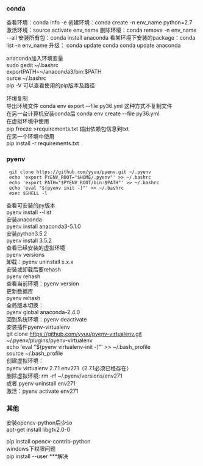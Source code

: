 ### conda
 查看环境：conda info -e
 创建环境：conda create -n env_name python=2.7
 激活环境：source activate env_name
 删除环境：conda remove -n env_name --all
 安装所有包：conda install anaconda
 看某环境下安装的package：conda list -n env_name
 升级：    conda update conda
         conda update anaconda

anaconda加入环境变量  
 sudo gedit ~/.bashrc  
 exportPATH=~/anaconda3/bin:$PATH  
 ource ~/.bashrc  
pip -V 可以查看使用的pip版本及路径  

环境复制  
     导出环境文件 conda env export --file py36.yml  这种方式不复制文件  
     在另一台计算机安装conda后 conda env create --file py36.yml  
在虚拟环境中使用  
     pip freeze >requirements.txt 输出依赖包信息到txt  
在另一个环境中使用  
     pip install -r requirements.txt  

### pyenv  
     git clone https://github.com/yyuu/pyenv.git ~/.pyenv  
     echo 'export PYENV_ROOT="$HOME/.pyenv"' >> ~/.bashrc  
     echo 'export PATH="$PYENV_ROOT/bin:$PATH"' >> ~/.bashrc  
     echo 'eval "$(pyenv init -)"' >> ~/.bashrc  
     exec $SHELL -l  
查看可安装的py版本  
pyenv install --list  
安装anaconda  
 pyenv install anaconda3-5.1.0  
安装python3.5.2  
 pyenv install 3.5.2  
查看已经安装的虚拟环境  
 pyenv versions  
卸载：pyenv uninstall x.x.x  
安装或卸载后要rehash  
         pyenv rehash  
查看当前环境：pyenv version  
更新数据库  
     pyenv rehash  
全局版本切换：  
     pyenv global anaconda-2.4.0  
回到系统环境：pyenv deactivate  
安装插件pyenv-virtualenv  
     git clone https://github.com/yyuu/pyenv-virtualenv.git ~/.pyenv/plugins/pyenv-virtualenv  
     echo 'eval "$(pyenv virtualenv-init -)"' >> ~/.bash_profile  
     source ~/.bash_profile  
创建虚拟环境：  
     pyenv virtualenv 2.7.1 env271（2.7.1必须已经存在）  
删除虚拟环境: rm -rf ~/.pyenv/versions/env271  
     或者 pyenv uninstall env271  
激活：pyenv activate env271  

### 其他  
安装opencv-python后少so  
apt-get install libgtk2.0-0  

pip install opencv-contrib-python  
windows下权限问题  
pip install --user ***解决  
